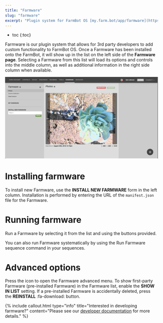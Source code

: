 ```yaml
---
title: "Farmware"
slug: "farmware"
excerpt: "Plugin system for FarmBot OS [my.farm.bot/app/farmware](https://my.farm.bot/app/farmware)"
---
```


* toc
{:toc}

Farmware is our plugin system that allows for 3rd party developers to add custom functionality to FarmBot OS. Once a Farmware has been installed onto the FarmBot, it will show up in the list on the left side of the **Farmware page**. Selecting a Farmware from this list will load its options and controls into the middle column, as well as additional information in the right side column when available.

![Screen Shot 2019-05-02 at 5.28.47 PM.png](Screen_Shot_2019-05-02_at_5.28.47_PM.png)



# Installing farmware

To install new Farmware, use the **INSTALL NEW FARMWARE** form in the left column. Installation is performed by entering the URL of the `manifest.json` file for the Farmware.

# Running farmware

Run a Farmware by selecting it from the list and using the buttons provided.

You can also run Farmware systematically by using the <span class="fb-step fb-take-photo">Run Farmware</span> sequence command in your sequences.

# Advanced options

Press the <span class="fa fa-gear"></span> icon to open the Farmware advanced menu. To show first-party Farmware (pre-installed Farmware) in the Farmware list, enable the **SHOW IN LIST** setting. If a pre-installed Farmware is accidentally deleted, press the **REINSTALL** :fa-download: button.

{%
include callout.html
type="info"
title="Interested in developing farmware?"
content="Please see our [developer documentation](https://developer.farm.bot/docs/farmware) for more details."
%}

